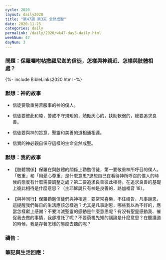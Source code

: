 ```yaml
---
cycle: 2020
layout: daily2020
title: "第47週 第3天 全然成聖"
date: 2020-11-25
categories: daily
permalink: /daily/2020/wk47-day3-daily.html
weekNum: 47
dayNum: 3
---
```


### 問題：保羅囑咐帖撒羅尼迦的信徒，怎樣與神親近、怎樣與肢體相處？

{%- include BibleLinks2020.html -%}

### 默想：神的故事 
+ 信徒要敬重勞苦服事的神的僕人。

+ 信徒要彼此和睦，警戒不守規矩的，勉勵灰心的，扶助軟弱的，總要追求良善。

+ 信徒要與神的旨意、聖靈和美善的道相通相連。

+ 信實的神必親自保守這樣的生命全然成聖。

### 默想：我的故事
+ 【肢體關係】保羅在與肢體的關係上勸勉信徒，第一要敬重神所呼召的僕人。「敬重」和「用愛心尊重」是什麼意思?思想自己在看待神所呼召的僕人的時候的態度有什麼需要調整之處？第二要追求良善彼此相待。在追求良善的基礎上彼此相待是什麼意思？（主耶穌說只有神是良善的，路加福音 18）。

+ 【與神同行】保羅勸勉信徒們與神相連：要常常喜樂，不住禱告，凡事謝恩，這提醒我們每日的生活應該怎樣過？尤其是凡事謝恩，哪些我以為不好的，應當怎樣獻上感謝？不要消滅聖靈的感動是什麼意思呢？有沒有聖靈感動我、催促我去做的事情，我卻推託了呢？不要藐視先知的講論是什麼意思？在聽講道的時候，我是存著怎樣的態度去聽的呢？

### 禱告：

### 筆記與生活回應：
